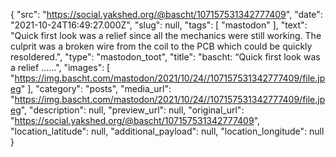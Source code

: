 {
  "src": "https://social.yakshed.org/@bascht/107157531342777409",
  "date": "2021-10-24T16:49:27.000Z",
  "slug": null,
  "tags": [
    "mastodon"
  ],
  "text": "Quick first look was a relief since all the mechanics were still working. The culprit was a broken wire from the coil to the PCB which could be quickly resoldered.",
  "type": "mastodon_toot",
  "title": "bascht: “Quick first look was a relief ……",
  "images": [
    "https://img.bascht.com/mastodon/2021/10/24//107157531342777409/file.jpeg"
  ],
  "category": "posts",
  "media_url": "https://img.bascht.com/mastodon/2021/10/24//107157531342777409/file.jpeg",
  "description": null,
  "preview_url": null,
  "original_url": "https://social.yakshed.org/@bascht/107157531342777409",
  "location_latitude": null,
  "additional_payload": null,
  "location_longitude": null
}